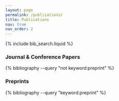 ```yaml
---
layout: page
permalink: /publications/
title: Publications
nav: true
nav_order: 2
---
```


{% include bib_search.liquid %}

<div class="publications">

### Journal & Conference Papers
{% bibliography --query "not keyword:preprint" %}

### Preprints
{% bibliography --query "keyword:preprint" %}

</div>

